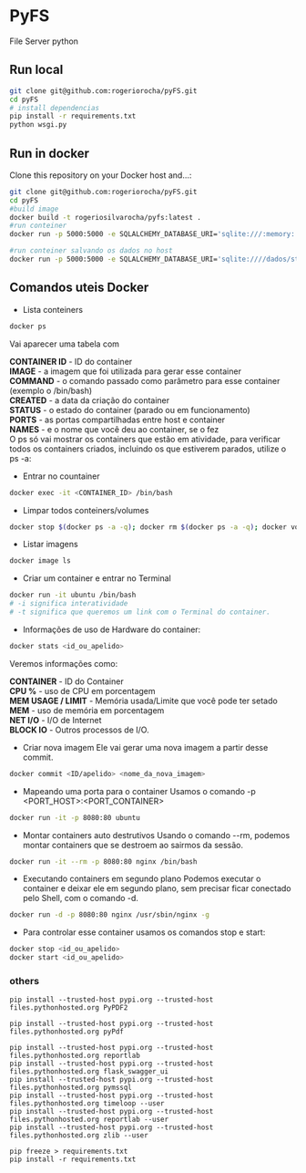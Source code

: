 # PyFS
File Server python

## Run local
```bash
git clone git@github.com:rogeriorocha/pyFS.git
cd pyFS
# install dependencias
pip install -r requirements.txt
python wsgi.py
```

## Run in docker
Clone this repository on your Docker host and...:
```bash
git clone git@github.com:rogeriorocha/pyFS.git
cd pyFS
#build image
docker build -t rogeriosilvarocha/pyfs:latest . 
#run conteiner
docker run -p 5000:5000 -e SQLALCHEMY_DATABASE_URI='sqlite:///:memory:' rogeriosilvarocha/pyfs:latest

#run conteiner salvando os dados no host
docker run -p 5000:5000 -e SQLALCHEMY_DATABASE_URI='sqlite:////dados/store/site.db' -v /tmp/store:/dados/store rogeriosilvarocha/pyfs:latest
```

## Comandos uteis Docker
* Lista conteiners
```bash
docker ps
```
Vai aparecer uma tabela com

**CONTAINER ID** - ID do container<br>
**IMAGE** - a imagem que foi utilizada para gerar esse container<br>
**COMMAND** - o comando passado como parâmetro para esse container (exemplo o /bin/bash)<br>
**CREATED** - a data da criação do container<br>
**STATUS** - o estado do container (parado ou em funcionamento)<br>
**PORTS** - as portas compartilhadas entre host e container<br>
**NAMES** - e o nome que você deu ao container, se o fez<br>
O ps só vai mostrar os containers que estão em atividade, para verificar todos os containers criados, incluindo os que estiverem parados, utilize o ps -a:


* Entrar no countainer
```bash
docker exec -it <CONTAINER_ID> /bin/bash
```

* Limpar todos conteiners/volumes
```bash
docker stop $(docker ps -a -q); docker rm $(docker ps -a -q); docker volume rm $(docker volume ls -qf dangling=true)
```

* Listar imagens
```bash
docker image ls
```

* Criar um container e entrar no Terminal
```bash
docker run -it ubuntu /bin/bash
# -i significa interatividade 
# -t significa que queremos um link com o Terminal do container.
```

* Informações de uso de Hardware do container:
```bash
docker stats <id_ou_apelido>
```

Veremos informações como:

**CONTAINER** - ID do Container<br>
**CPU %** - uso de CPU em porcentagem<br>
**MEM USAGE / LIMIT** - Memória usada/Limite que você pode ter setado<br>
**MEM** - uso de memória em porcentagem<br>
**NET I/O** - I/O de Internet<br>
**BLOCK IO** - Outros processos de I/O.<br>

* Criar nova imagem
Ele vai gerar uma nova imagem a partir desse commit.
```bash
docker commit <ID/apelido> <nome_da_nova_imagem>
```

* Mapeando uma porta para o container
Usamos o comando -p <PORT_HOST>:<PORT_CONTAINER>

```bash
docker run -it -p 8080:80 ubuntu
```

* Montar containers auto destrutivos
Usando o comando --rm, podemos montar containers que se destroem ao sairmos da sessão.
```bash
docker run -it --rm -p 8080:80 nginx /bin/bash
```


* Executando containers em segundo plano
Podemos executar o container e deixar ele em segundo plano, sem precisar ficar conectado pelo Shell, com o comando -d.

```bash
docker run -d -p 8080:80 nginx /usr/sbin/nginx -g
```

* Para controlar esse container usamos os comandos stop e start:
```bash
docker stop <id_ou_apelido>
docker start <id_ou_apelido>
```


### others
```code
pip install --trusted-host pypi.org --trusted-host files.pythonhosted.org PyPDF2

pip install --trusted-host pypi.org --trusted-host files.pythonhosted.org pyPdf

pip install --trusted-host pypi.org --trusted-host files.pythonhosted.org reportlab
pip install --trusted-host pypi.org --trusted-host files.pythonhosted.org flask_swagger_ui
pip install --trusted-host pypi.org --trusted-host files.pythonhosted.org pymssql
pip install --trusted-host pypi.org --trusted-host files.pythonhosted.org timeloop --user
pip install --trusted-host pypi.org --trusted-host files.pythonhosted.org reportlab --user
pip install --trusted-host pypi.org --trusted-host files.pythonhosted.org zlib --user

pip freeze > requirements.txt
pip install -r requirements.txt
```
